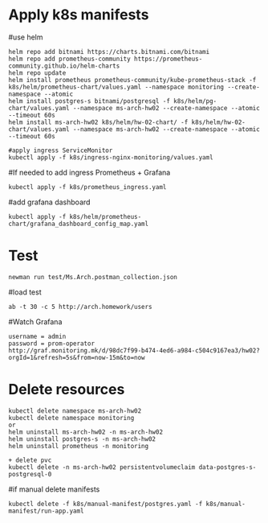 # Apply k8s manifests

#use helm

```console
helm repo add bitnami https://charts.bitnami.com/bitnami
helm repo add prometheus-community https://prometheus-community.github.io/helm-charts
helm repo update
helm install prometheus prometheus-community/kube-prometheus-stack -f k8s/helm/prometheus-chart/values.yaml --namespace monitoring --create-namespace --atomic
helm install postgres-s bitnami/postgresql -f k8s/helm/pg-chart/values.yaml --namespace ms-arch-hw02 --create-namespace --atomic --timeout 60s
helm install ms-arch-hw02 k8s/helm/hw-02-chart/ -f k8s/helm/hw-02-chart/values.yaml --namespace ms-arch-hw02 --create-namespace --atomic --timeout 60s

#apply ingress ServiceMonitor
kubectl apply -f k8s/ingress-nginx-monitoring/values.yaml
```

#If needed to add ingress Prometheus + Grafana

```console
kubectl apply -f k8s/prometheus_ingress.yaml
```

#add grafana dashboard

```console
kubectl apply -f k8s/helm/prometheus-chart/grafana_dashboard_config_map.yaml
```

# Test

```console
newman run test/Ms.Arch.postman_collection.json
```
#load test
```console
ab -t 30 -c 5 http://arch.homework/users
```

#Watch Grafana

```console
username = admin
password = prom-operator
http://graf.monitoring.mk/d/98dc7f99-b474-4ed6-a984-c504c9167ea3/hw02?orgId=1&refresh=5s&from=now-15m&to=now
```

# Delete resources
```console
kubectl delete namespace ms-arch-hw02
kubectl delete namespace monitoring
or
helm uninstall ms-arch-hw02 -n ms-arch-hw02
helm uninstall postgres-s -n ms-arch-hw02
helm uninstall prometheus -n monitoring

+ delete pvc 
kubectl delete -n ms-arch-hw02 persistentvolumeclaim data-postgres-s-postgresql-0
```

#if manual delete manifests
```console
kubectl delete -f k8s/manual-manifest/postgres.yaml -f k8s/manual-manifest/run-app.yaml
```
